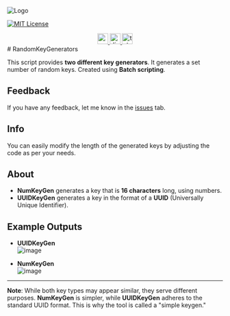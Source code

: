
![Logo](https://i.postimg.cc/cJpm7dSh/Key-Gens-Icon-1.png)

[![MIT License](https://img.shields.io/badge/License-MIT-green.svg)](https://choosealicense.com/licenses/mit/)
<div align="center">
  <a href="https://www.youtube.com/@CerealPuffer" target="_blank">
    <img src="https://img.shields.io/static/v1?message=Youtube&logo=youtube&label=&color=FF0000&logoColor=white&labelColor=&style=for-the-badge" height="25" alt="youtube logo"  />
  </a>
  <a href="https://discord.com/users/877997694352764948" target="_blank">
    <img src="https://img.shields.io/static/v1?message=Discord&logo=discord&label=&color=7289DA&logoColor=white&labelColor=&style=for-the-badge" height="25" alt="discord logo"  />
  </a>
  <a href="https://t.me/qrexotwy" target="_blank">
    <img src="https://img.shields.io/static/v1?message=Telegram&logo=telegram&label=&color=2CA5E0&logoColor=white&labelColor=&style=for-the-badge" height="25" alt="telegram logo"  />
  </a>
</div>
# RandomKeyGenerators

This script provides **two different key generators**. It generates a set number of random keys. Created using **Batch scripting**.

## Feedback

If you have any feedback, let me know in the [issues](https://github.com/qrexotwy/RandomKeyGenerator/issues) tab.

## Info
You can easily modify the length of the generated keys by adjusting the code as per your needs.

## About
- **NumKeyGen** generates a key that is **16 characters** long, using numbers.
- **UUIDKeyGen** generates a key in the format of a **UUID** (Universally Unique Identifier).

## Example Outputs
- **UUIDKeyGen**  
  ![image](https://github.com/user-attachments/assets/f2617196-e1a1-43f9-b2c1-afc8958f8d13)

- **NumKeyGen**  
  ![image](https://github.com/user-attachments/assets/1001e6be-c723-4487-85a4-d68a635b8dc2)

---

**Note**: While both key types may appear similar, they serve different purposes. **NumKeyGen** is simpler, while **UUIDKeyGen** adheres to the standard UUID format. This is why the tool is called a "simple keygen."
